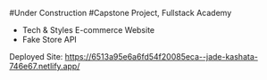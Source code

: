 #Under Construction 
#Capstone Project, Fullstack Academy 

  - Tech & Styles E-commerce Website
  - Fake Store API

  Deployed Site: https://6513a95e6a6fd54f20085eca--jade-kashata-746e67.netlify.app/
  
  


 




